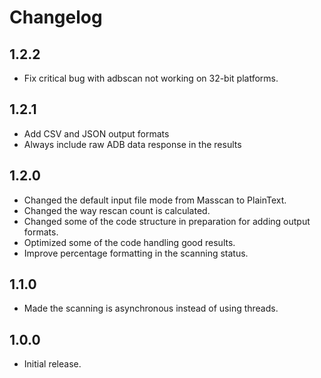 # Changelog

## 1.2.2
- Fix critical bug with adbscan not working on 32-bit platforms.

## 1.2.1
- Add CSV and JSON output formats
- Always include raw ADB data response in the results

## 1.2.0
- Changed the default input file mode from Masscan to PlainText.
- Changed the way rescan count is calculated.
- Changed some of the code structure in preparation for adding output formats.
- Optimized some of the code handling good results.
- Improve percentage formatting in the scanning status. 

## 1.1.0
- Made the scanning is asynchronous instead of using threads.


## 1.0.0
- Initial release.